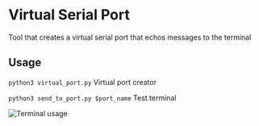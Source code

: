 # Virtual Serial Port

Tool that creates a virtual serial port that echos messages to the terminal

## Usage

```python3 virtual_port.py``` Virtual port creator

```python3 send_to_port.py $port_name``` Test terminal

![Terminal usage](example.png)